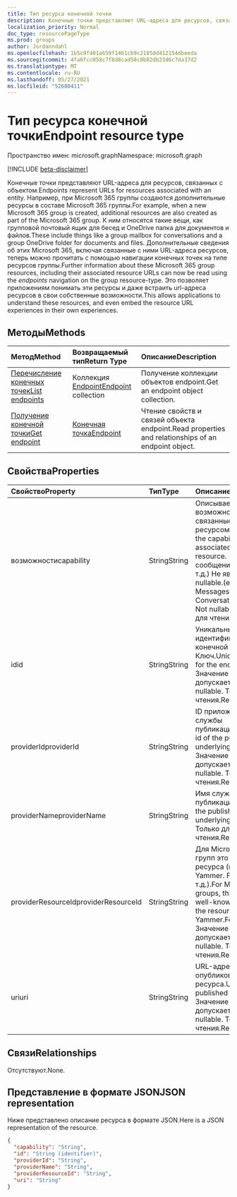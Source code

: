 ```yaml
---
title: Тип ресурса конечной точки
description: Конечные точки представляют URL-адреса для ресурсов, связанных с объектом.
localization_priority: Normal
doc_type: resourcePageType
ms.prod: groups
author: Jordanndahl
ms.openlocfilehash: 1b5c9f401a659f1461cb9c2185dd412154dbeeda
ms.sourcegitcommit: 4fa6fcc058c7f8d8cad58c0b82db23d6c7da37d2
ms.translationtype: MT
ms.contentlocale: ru-RU
ms.lasthandoff: 05/27/2021
ms.locfileid: "52680411"
---
```

# <a name="endpoint-resource-type"></a><span data-ttu-id="25555-103">Тип ресурса конечной точки</span><span class="sxs-lookup"><span data-stu-id="25555-103">Endpoint resource type</span></span>

<span data-ttu-id="25555-104">Пространство имен: microsoft.graph</span><span class="sxs-lookup"><span data-stu-id="25555-104">Namespace: microsoft.graph</span></span>

[!INCLUDE [beta-disclaimer](../../includes/beta-disclaimer.md)]

<span data-ttu-id="25555-105">Конечные точки представляют URL-адреса для ресурсов, связанных с объектом.</span><span class="sxs-lookup"><span data-stu-id="25555-105">Endpoints represent URLs for resources associated with an entity.</span></span>  <span data-ttu-id="25555-106">Например, при Microsoft 365 группы создаются дополнительные ресурсы в составе Microsoft 365 группы.</span><span class="sxs-lookup"><span data-stu-id="25555-106">For example, when a new Microsoft 365 group is created, additional resources are also created as part of the Microsoft 365 group.</span></span> <span data-ttu-id="25555-107">К ним относятся такие вещи, как групповой почтовый ящик для бесед и OneDrive папка для документов и файлов.</span><span class="sxs-lookup"><span data-stu-id="25555-107">These include things like a group mailbox for conversations and a group OneDrive folder for documents and files.</span></span> <span data-ttu-id="25555-108">Дополнительные сведения об этих Microsoft 365, включая связанные с ними URL-адреса  ресурсов, теперь можно прочитать с помощью навигации конечных точек на типе ресурсов группы.</span><span class="sxs-lookup"><span data-stu-id="25555-108">Further information about these Microsoft 365 group resources, including their associated resource URLs can now be read using the *endpoints* navigation on the group resource-type.</span></span> <span data-ttu-id="25555-109">Это позволяет приложениям понимать эти ресурсы и даже встраить url-адреса ресурсов в свои собственные возможности.</span><span class="sxs-lookup"><span data-stu-id="25555-109">This allows applications to understand these resources, and even embed the resource URL experiences in their own experiences.</span></span>

## <a name="methods"></a><span data-ttu-id="25555-110">Методы</span><span class="sxs-lookup"><span data-stu-id="25555-110">Methods</span></span>

| <span data-ttu-id="25555-111">Метод</span><span class="sxs-lookup"><span data-stu-id="25555-111">Method</span></span>           | <span data-ttu-id="25555-112">Возвращаемый тип</span><span class="sxs-lookup"><span data-stu-id="25555-112">Return Type</span></span>    |<span data-ttu-id="25555-113">Описание</span><span class="sxs-lookup"><span data-stu-id="25555-113">Description</span></span>|
|:---------------|:--------|:----------|
|[<span data-ttu-id="25555-114">Перечисление конечных точек</span><span class="sxs-lookup"><span data-stu-id="25555-114">List endpoints</span></span>](../api/group-list-endpoints.md) |<span data-ttu-id="25555-115">Коллекция [Endpoint](endpoint.md)</span><span class="sxs-lookup"><span data-stu-id="25555-115">[Endpoint](endpoint.md) collection</span></span>| <span data-ttu-id="25555-116">Получение коллекции объектов endpoint.</span><span class="sxs-lookup"><span data-stu-id="25555-116">Get an endpoint object collection.</span></span> |
|[<span data-ttu-id="25555-117">Получение конечной точки</span><span class="sxs-lookup"><span data-stu-id="25555-117">Get endpoint</span></span>](../api/endpoint-get.md) | [<span data-ttu-id="25555-118">Конечная точка</span><span class="sxs-lookup"><span data-stu-id="25555-118">Endpoint</span></span>](endpoint.md) |<span data-ttu-id="25555-119">Чтение свойств и связей объекта endpoint.</span><span class="sxs-lookup"><span data-stu-id="25555-119">Read properties and relationships of an endpoint object.</span></span>|

## <a name="properties"></a><span data-ttu-id="25555-120">Свойства</span><span class="sxs-lookup"><span data-stu-id="25555-120">Properties</span></span>
| <span data-ttu-id="25555-121">Свойство</span><span class="sxs-lookup"><span data-stu-id="25555-121">Property</span></span>     | <span data-ttu-id="25555-122">Тип</span><span class="sxs-lookup"><span data-stu-id="25555-122">Type</span></span>   |<span data-ttu-id="25555-123">Описание</span><span class="sxs-lookup"><span data-stu-id="25555-123">Description</span></span>|
|:---------------|:--------|:----------|
| <span data-ttu-id="25555-124">возможности</span><span class="sxs-lookup"><span data-stu-id="25555-124">capability</span></span>     | <span data-ttu-id="25555-125">String</span><span class="sxs-lookup"><span data-stu-id="25555-125">String</span></span>  | <span data-ttu-id="25555-126">Описывает возможности, связанные с этим ресурсом.</span><span class="sxs-lookup"><span data-stu-id="25555-126">Describes the capability that is associated with this resource.</span></span> <span data-ttu-id="25555-127">(например, сообщения, беседы и т.д.)  Не является nullable.</span><span class="sxs-lookup"><span data-stu-id="25555-127">(e.g. Messages, Conversations, etc.)  Not nullable.</span></span> <span data-ttu-id="25555-128">Только для чтения.</span><span class="sxs-lookup"><span data-stu-id="25555-128">Read-only.</span></span> |
| <span data-ttu-id="25555-129">id</span><span class="sxs-lookup"><span data-stu-id="25555-129">id</span></span>             | <span data-ttu-id="25555-130">String</span><span class="sxs-lookup"><span data-stu-id="25555-130">String</span></span>  | <span data-ttu-id="25555-131">Уникальный идентификатор конечной точки; Ключ.</span><span class="sxs-lookup"><span data-stu-id="25555-131">Unique identifier for the endpoint; Key.</span></span> <span data-ttu-id="25555-132">Значение null не допускается.</span><span class="sxs-lookup"><span data-stu-id="25555-132">Not nullable.</span></span> <span data-ttu-id="25555-133">Только для чтения.</span><span class="sxs-lookup"><span data-stu-id="25555-133">Read-only.</span></span>|
| <span data-ttu-id="25555-134">providerId</span><span class="sxs-lookup"><span data-stu-id="25555-134">providerId</span></span>     | <span data-ttu-id="25555-135">String</span><span class="sxs-lookup"><span data-stu-id="25555-135">String</span></span>  | <span data-ttu-id="25555-136">ID приложения службы публикации.</span><span class="sxs-lookup"><span data-stu-id="25555-136">Application id of the publishing underlying service.</span></span> <span data-ttu-id="25555-137">Значение null не допускается.</span><span class="sxs-lookup"><span data-stu-id="25555-137">Not nullable.</span></span> <span data-ttu-id="25555-138">Только для чтения.</span><span class="sxs-lookup"><span data-stu-id="25555-138">Read-only.</span></span>|
| <span data-ttu-id="25555-139">providerName</span><span class="sxs-lookup"><span data-stu-id="25555-139">providerName</span></span>   | <span data-ttu-id="25555-140">String</span><span class="sxs-lookup"><span data-stu-id="25555-140">String</span></span>  | <span data-ttu-id="25555-141">Имя службы публикации.</span><span class="sxs-lookup"><span data-stu-id="25555-141">Name of the publishing underlying service.</span></span> <span data-ttu-id="25555-142">Только для чтения.</span><span class="sxs-lookup"><span data-stu-id="25555-142">Read-only.</span></span>|
| <span data-ttu-id="25555-143">providerResourceId</span><span class="sxs-lookup"><span data-stu-id="25555-143">providerResourceId</span></span>|<span data-ttu-id="25555-144">String</span><span class="sxs-lookup"><span data-stu-id="25555-144">String</span></span>| <span data-ttu-id="25555-145">Для Microsoft 365 групп это имя для ресурса (например, Yammer. FeedURL и т.д.).</span><span class="sxs-lookup"><span data-stu-id="25555-145">For Microsoft 365 groups, this is set to a well-known name for the resource (e.g. Yammer.FeedURL etc.).</span></span> <span data-ttu-id="25555-146">Значение null не допускается.</span><span class="sxs-lookup"><span data-stu-id="25555-146">Not nullable.</span></span> <span data-ttu-id="25555-147">Только для чтения.</span><span class="sxs-lookup"><span data-stu-id="25555-147">Read-only.</span></span>|
| <span data-ttu-id="25555-148">uri</span><span class="sxs-lookup"><span data-stu-id="25555-148">uri</span></span>            | <span data-ttu-id="25555-149">String</span><span class="sxs-lookup"><span data-stu-id="25555-149">String</span></span>  | <span data-ttu-id="25555-150">URL-адрес опубликованного ресурса.</span><span class="sxs-lookup"><span data-stu-id="25555-150">URL of the published resource.</span></span> <span data-ttu-id="25555-151">Значение null не допускается.</span><span class="sxs-lookup"><span data-stu-id="25555-151">Not nullable.</span></span> <span data-ttu-id="25555-152">Только для чтения.</span><span class="sxs-lookup"><span data-stu-id="25555-152">Read-only.</span></span>|

## <a name="relationships"></a><span data-ttu-id="25555-153">Связи</span><span class="sxs-lookup"><span data-stu-id="25555-153">Relationships</span></span>

<span data-ttu-id="25555-154">Отсутствуют.</span><span class="sxs-lookup"><span data-stu-id="25555-154">None.</span></span>


## <a name="json-representation"></a><span data-ttu-id="25555-155">Представление в формате JSON</span><span class="sxs-lookup"><span data-stu-id="25555-155">JSON representation</span></span>
<span data-ttu-id="25555-156">Ниже представлено описание ресурса в формате JSON.</span><span class="sxs-lookup"><span data-stu-id="25555-156">Here is a JSON representation of the resource.</span></span>

<!-- {
  "blockType": "resource",
  "optionalProperties": [

  ],
  "@odata.type": "microsoft.graph.endpoint"
}-->

```json
{
  "capability": "String",
  "id": "String (identifier)",
  "providerId": "String",
  "providerName": "String",
  "providerResourceId": "String",
  "uri": "String"
}

```

<!-- uuid: 8fcb5dbc-d5aa-4681-8e31-b001d5168d79
2015-10-25 14:57:30 UTC -->
<!--
{
  "type": "#page.annotation",
  "description": "Endpoint resource",
  "keywords": "",
  "section": "documentation",
  "tocPath": "",
  "suppressions": []
}
-->


